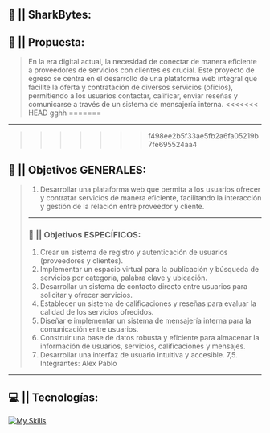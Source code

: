 ## 🦈 || SharkBytes:

## 🍒 || Propuesta:
> En la era digital actual, la necesidad de conectar de manera eficiente a proveedores de servicios 
con clientes es crucial. Este proyecto de egreso se centra en el desarrollo de una plataforma 
web integral que facilite la oferta y contratación de diversos servicios (oficios), permitiendo a 
los usuarios contactar, calificar, enviar reseñas y comunicarse a través de un sistema de 
mensajería interna.
<<<<<<< HEAD
gghh
=======
----
>>>>>>> f498ee2b5f33ae5fb2a6fa05219b7fe695524aa4
## 📌 || Objetivos GENERALES:
> 1. Desarrollar una plataforma web que permita a los usuarios ofrecer y contratar servicios 
de manera eficiente, facilitando la interacción y gestión de la relación entre proveedor y 
cliente.
> ---
> ### 📜 || Objetivos ESPECÍFICOS:
> 1. Crear un sistema de registro y autenticación de usuarios (proveedores y clientes).
> 2. Implementar un espacio virtual para la publicación y búsqueda de servicios por 
categoría, palabra clave y ubicación.
> 3. Desarrollar un sistema de contacto directo entre usuarios para solicitar y ofrecer 
servicios.
> 4. Establecer un sistema de calificaciones y reseñas para evaluar la calidad de los 
servicios ofrecidos.
> 5. Diseñar e implementar un sistema de mensajería interna para la comunicación entre 
usuarios.
> 6. Construir una base de datos robusta y eficiente para almacenar la información de 
usuarios, servicios, calificaciones y mensajes.
> 7. Desarrollar una interfaz de usuario intuitiva y accesible.
> 7,5. Integrantes: Alex Pablo
---
## 💻 || Tecnologías:
[![My Skills](https://go-skill-icons.vercel.app/api/icons?i=html,css,js,php,json,mysql&titles=true)](https://github.com/bruno-german/SharkBytes)


